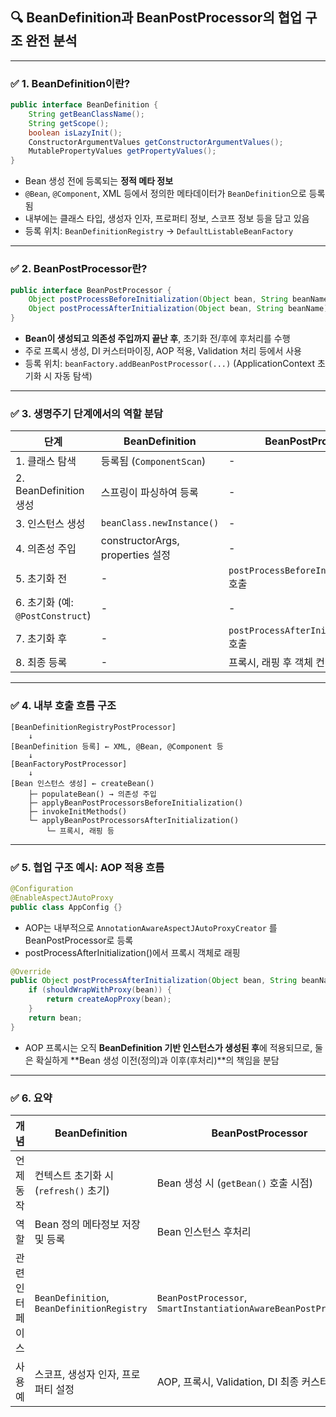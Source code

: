 ## 🔍 BeanDefinition과 BeanPostProcessor의 협업 구조 완전 분석

---

### ✅ 1. BeanDefinition이란?

```java
public interface BeanDefinition {
    String getBeanClassName();
    String getScope();
    boolean isLazyInit();
    ConstructorArgumentValues getConstructorArgumentValues();
    MutablePropertyValues getPropertyValues();
}
```

* Bean 생성 전에 등록되는 **정적 메타 정보**
* `@Bean`, `@Component`, XML 등에서 정의한 메타데이터가 `BeanDefinition`으로 등록됨
* 내부에는 클래스 타입, 생성자 인자, 프로퍼티 정보, 스코프 정보 등을 담고 있음
* 등록 위치: `BeanDefinitionRegistry` → `DefaultListableBeanFactory`

---

### ✅ 2. BeanPostProcessor란?

```java
public interface BeanPostProcessor {
    Object postProcessBeforeInitialization(Object bean, String beanName);
    Object postProcessAfterInitialization(Object bean, String beanName);
}
```

* **Bean이 생성되고 의존성 주입까지 끝난 후**, 초기화 전/후에 후처리를 수행
* 주로 프록시 생성, DI 커스터마이징, AOP 적용, Validation 처리 등에서 사용
* 등록 위치: `beanFactory.addBeanPostProcessor(...)` (ApplicationContext 초기화 시 자동 탐색)

---

### ✅ 3. 생명주기 단계에서의 역할 분담

| 단계                           | BeanDefinition                 | BeanPostProcessor                      |
| ---------------------------- | ------------------------------ | -------------------------------------- |
| 1. 클래스 탐색                    | 등록됨 (`ComponentScan`)          | -                                      |
| 2. BeanDefinition 생성         | 스프링이 파싱하여 등록                   | -                                      |
| 3. 인스턴스 생성                   | `beanClass.newInstance()`      | -                                      |
| 4. 의존성 주입                    | constructorArgs, properties 설정 | -                                      |
| 5. 초기화 전                     | -                              | `postProcessBeforeInitialization()` 호출 |
| 6. 초기화 (예: `@PostConstruct`) | -                              | -                                      |
| 7. 초기화 후                     | -                              | `postProcessAfterInitialization()` 호출  |
| 8. 최종 등록                     | -                              | 프록시, 래핑 후 객체 컨테이너 등록                   |

---

### ✅ 4. 내부 호출 흐름 구조

```text
[BeanDefinitionRegistryPostProcessor]
    ↓
[BeanDefinition 등록] ← XML, @Bean, @Component 등
    ↓
[BeanFactoryPostProcessor]
    ↓
[Bean 인스턴스 생성] ← createBean()
    ├─ populateBean() → 의존성 주입
    ├─ applyBeanPostProcessorsBeforeInitialization()
    ├─ invokeInitMethods()
    └─ applyBeanPostProcessorsAfterInitialization()
        └─ 프록시, 래핑 등
```

---

### ✅ 5. 협업 구조 예시: AOP 적용 흐름

```java
@Configuration
@EnableAspectJAutoProxy
public class AppConfig {}
```

* AOP는 내부적으로 `AnnotationAwareAspectJAutoProxyCreator` 를 BeanPostProcessor로 등록
* postProcessAfterInitialization()에서 프록시 객체로 래핑

```java
@Override
public Object postProcessAfterInitialization(Object bean, String beanName) {
    if (shouldWrapWithProxy(bean)) {
        return createAopProxy(bean);
    }
    return bean;
}
```

* AOP 프록시는 오직 **BeanDefinition 기반 인스턴스가 생성된 후**에 적용되므로,
  둘은 확실하게 \*\*Bean 생성 이전(정의)과 이후(후처리)\*\*의 책임을 분담

---

### ✅ 6. 요약

| 개념       | BeanDefinition                             | BeanPostProcessor                                               |
| -------- | ------------------------------------------ | --------------------------------------------------------------- |
| 언제 동작    | 컨텍스트 초기화 시 (`refresh()` 초기)                | Bean 생성 시 (`getBean()` 호출 시점)                                   |
| 역할       | Bean 정의 메타정보 저장 및 등록                       | Bean 인스턴스 후처리                                                   |
| 관련 인터페이스 | `BeanDefinition`, `BeanDefinitionRegistry` | `BeanPostProcessor`, `SmartInstantiationAwareBeanPostProcessor` |
| 사용 예     | 스코프, 생성자 인자, 프로퍼티 설정                       | AOP, 프록시, Validation, DI 최종 커스터마이징                              |

